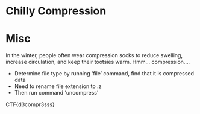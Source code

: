 # Chilly Compression
# Misc

In the winter, people often wear compression socks to reduce swelling, increase circulation, and keep their tootsies warm. Hmm... compression....

- Determine file type by running ‘file’ command, find that it is compressed data
- Need to rename file extension to .z
- Then run command ‘uncompress’

CTF{d3compr3sss}